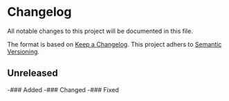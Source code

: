 # Changelog

All notable changes to this project will be documented in this file.

The format is based on [Keep a Changelog](https://keepachangelog.com/en/1.0.0/).
This project adhers to [Semantic Versioning](https://semver.org/spec/v2.0.0.html).

Unreleased
---------

-### Added
-### Changed
-### Fixed

